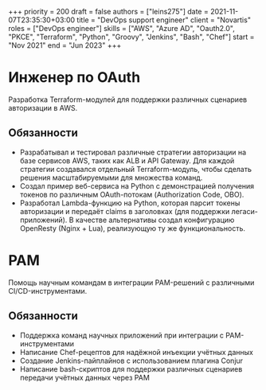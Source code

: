 +++ 
priority = 200
draft    = false
authors  = ["leins275"]
date     = 2021-11-07T23:35:30+03:00
title    = "DevOps support engineer"
client   = "Novartis"
roles    = ["DevOps engineer"]
skills   = ["AWS", "Azure AD", "Oauth2.0", "PKCE", "Terraform", "Python", "Groovy", "Jenkins", "Bash", "Chef"]
start    = "Nov 2021"
end      = "Jun 2023"
+++
# Инженер по OAuth
Разработка Terraform-модулей для поддержки различных сценариев авторизации в AWS.

## Обязанности
- Разрабатывал и тестировал различные стратегии авторизации на базе сервисов AWS, таких как ALB и API Gateway. Для каждой стратегии создавался отдельный Terraform-модуль, чтобы сделать решения масштабируемыми для множества команд.
- Создал пример веб-сервиса на Python с демонстрацией получения токенов по различным OAuth-потокам (Authorization Code, OBO).
- Разработал Lambda-функцию на Python, которая парсит токены авторизации и передаёт claims в заголовках (для поддержки легаси-приложений). В качестве альтернативы создал конфигурацию OpenResty (Nginx + Lua), реализующую ту же функциональность.

# PAM
Помощь научным командам в интеграции PAM-решений с различными CI/CD-инструментами.

## Обязанности
- Поддержка команд научных приложений при интеграции с PAM-инструментами
- Написание Chef-рецептов для надёжной инъекции учётных данных
- Создание Jenkins-пайплайнов с использованием плагина Conjur
- Написание bash-скриптов для поддержки различных сценариев передачи учётных данных через PAM